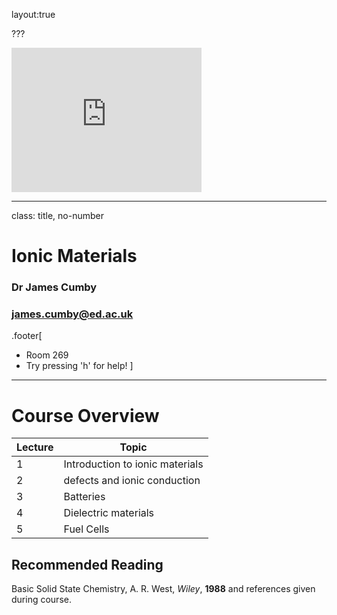 
layout:true

???
<iframe id="kaltura_player" src="https://cdnapisec.kaltura.com/p/2010292/sp/201029200/embedIframeJs/uiconf_id/32599141/partner_id/2010292?iframeembed=true&playerId=kaltura_player&entry_id=1_415iewn5&flashvars[streamerType]=auto&amp;flashvars[localizationCode]=en&amp;flashvars[leadWithHTML5]=true&amp;flashvars[sideBarContainer.plugin]=true&amp;flashvars[sideBarContainer.position]=left&amp;flashvars[sideBarContainer.clickToClose]=true&amp;flashvars[chapters.plugin]=true&amp;flashvars[chapters.layout]=vertical&amp;flashvars[chapters.thumbnailRotator]=false&amp;flashvars[streamSelector.plugin]=true&amp;flashvars[EmbedPlayer.SpinnerTarget]=videoHolder&amp;flashvars[dualScreen.plugin]=true&amp;flashvars[mediaProxy.mediaPlayFrom]=640&amp;flashvars[Kaltura.addCrossoriginToIframe]=true&amp;&wid=1_mje8yamr" width="304" height="231" allowfullscreen webkitallowfullscreen mozAllowFullScreen allow="autoplay *; fullscreen *; encrypted-media *" sandbox="allow-forms allow-same-origin allow-scripts allow-top-navigation allow-pointer-lock allow-popups allow-modals allow-orientation-lock allow-popups-to-escape-sandbox allow-presentation allow-top-navigation-by-user-activation" frameborder="0" title="Kaltura Player"></iframe>

---
class: title, no-number

# Ionic Materials

### Dr James Cumby
### james.cumby@ed.ac.uk

.footer[
- Room 269
- Try pressing 'h' for help!
]

---

# Course Overview

Lecture | Topic
--|-------------
1 | Introduction to ionic materials
2 | defects and ionic conduction
3 | Batteries
4 | Dielectric materials
5 | Fuel Cells 

## Recommended Reading

Basic Solid State Chemistry, A. R. West, *Wiley*, **1988** and references given during course.